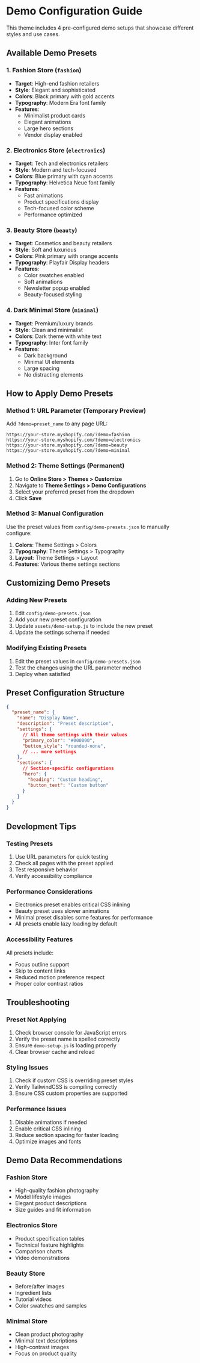 # Demo Configuration Guide

This theme includes 4 pre-configured demo setups that showcase different styles and use cases.

## Available Demo Presets

### 1. Fashion Store (`fashion`)
- **Target**: High-end fashion retailers
- **Style**: Elegant and sophisticated
- **Colors**: Black primary with gold accents
- **Typography**: Modern Era font family
- **Features**: 
  - Minimalist product cards
  - Elegant animations
  - Large hero sections
  - Vendor display enabled

### 2. Electronics Store (`electronics`) 
- **Target**: Tech and electronics retailers
- **Style**: Modern and tech-focused
- **Colors**: Blue primary with cyan accents
- **Typography**: Helvetica Neue font family
- **Features**:
  - Fast animations
  - Product specifications display
  - Tech-focused color scheme
  - Performance optimized

### 3. Beauty Store (`beauty`)
- **Target**: Cosmetics and beauty retailers  
- **Style**: Soft and luxurious
- **Colors**: Pink primary with orange accents
- **Typography**: Playfair Display headers
- **Features**:
  - Color swatches enabled
  - Soft animations
  - Newsletter popup enabled
  - Beauty-focused styling

### 4. Dark Minimal Store (`minimal`)
- **Target**: Premium/luxury brands
- **Style**: Clean and minimalist
- **Colors**: Dark theme with white text
- **Typography**: Inter font family
- **Features**:
  - Dark background
  - Minimal UI elements
  - Large spacing
  - No distracting elements

## How to Apply Demo Presets

### Method 1: URL Parameter (Temporary Preview)
Add `?demo=preset_name` to any page URL:
```
https://your-store.myshopify.com/?demo=fashion
https://your-store.myshopify.com/?demo=electronics
https://your-store.myshopify.com/?demo=beauty
https://your-store.myshopify.com/?demo=minimal
```

### Method 2: Theme Settings (Permanent)
1. Go to **Online Store > Themes > Customize**
2. Navigate to **Theme Settings > Demo Configurations**
3. Select your preferred preset from the dropdown
4. Click **Save**

### Method 3: Manual Configuration
Use the preset values from `config/demo-presets.json` to manually configure:

1. **Colors**: Theme Settings > Colors
2. **Typography**: Theme Settings > Typography  
3. **Layout**: Theme Settings > Layout
4. **Features**: Various theme settings sections

## Customizing Demo Presets

### Adding New Presets
1. Edit `config/demo-presets.json`
2. Add your new preset configuration
3. Update `assets/demo-setup.js` to include the new preset
4. Update the settings schema if needed

### Modifying Existing Presets
1. Edit the preset values in `config/demo-presets.json`
2. Test the changes using the URL parameter method
3. Deploy when satisfied

## Preset Configuration Structure

```json
{
  "preset_name": {
    "name": "Display Name",
    "description": "Preset description",
    "settings": {
      // All theme settings with their values
      "primary_color": "#000000",
      "button_style": "rounded-none",
      // ... more settings
    },
    "sections": {
      // Section-specific configurations
      "hero": {
        "heading": "Custom heading",
        "button_text": "Custom button"
      }
    }
  }
}
```

## Development Tips

### Testing Presets
1. Use URL parameters for quick testing
2. Check all pages with the preset applied
3. Test responsive behavior
4. Verify accessibility compliance

### Performance Considerations
- Electronics preset enables critical CSS inlining
- Beauty preset uses slower animations
- Minimal preset disables some features for performance
- All presets enable lazy loading by default

### Accessibility Features
All presets include:
- Focus outline support
- Skip to content links
- Reduced motion preference respect
- Proper color contrast ratios

## Troubleshooting

### Preset Not Applying
1. Check browser console for JavaScript errors
2. Verify the preset name is spelled correctly
3. Ensure `demo-setup.js` is loading properly
4. Clear browser cache and reload

### Styling Issues
1. Check if custom CSS is overriding preset styles
2. Verify TailwindCSS is compiling correctly
3. Ensure CSS custom properties are supported

### Performance Issues
1. Disable animations if needed
2. Enable critical CSS inlining
3. Reduce section spacing for faster loading
4. Optimize images and fonts

## Demo Data Recommendations

### Fashion Store
- High-quality fashion photography
- Model lifestyle images  
- Elegant product descriptions
- Size guides and fit information

### Electronics Store
- Product specification tables
- Technical feature highlights
- Comparison charts
- Video demonstrations

### Beauty Store
- Before/after images
- Ingredient lists
- Tutorial videos
- Color swatches and samples

### Minimal Store
- Clean product photography
- Minimal text descriptions
- High-contrast images
- Focus on product quality